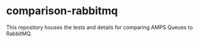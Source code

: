 # comparison-rabbitmq
This repository houses the tests and details for comparing AMPS Queues to RabbitMQ.
